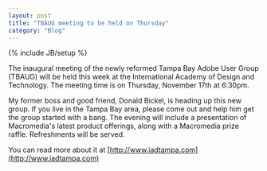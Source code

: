 ```yaml
---
layout: post
title: "TBAUG meeting to be held on Thursday"
category: "Blog"
---
```

{% include JB/setup %}

The inaugural meeting of the newly reformed Tampa Bay Adobe User Group (TBAUG) will be held this week at the International Academy of Design and Technology. The meeting time is on Thursday, November 17th at 6:30pm.

My former boss and good friend, Donald Bickel, is heading up this new group. If you live in the Tampa Bay area, please come out and help him get the group started with a bang. The evening will include a presentation of Macromedia's latest product offerings, along with a Macromedia prize raffle. Refreshments will be served.

You can read more about it at [http://www.iadtampa.com](http://www.iadtampa.com)